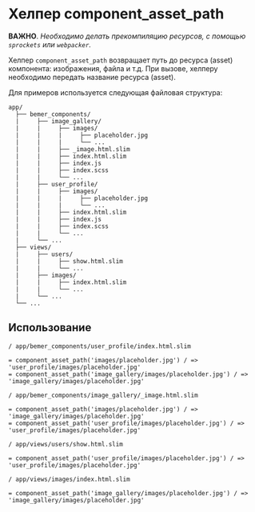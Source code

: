 # Хелпер component_asset_path

**ВАЖНО**. *Необходимо делать прекомпиляцию ресурсов, с помощью `sprockets` или `webpacker`.*

Хелпер `component_asset_path` возвращает путь до ресурса (asset) компонента: изображения, файла и т.д. При вызове, хелперу необходимо передать название ресурса (asset).

Для примеров используется следующая файловая структура:

```
app/
  ├── bemer_components/
  |     ├── image_gallery/
  |     |     ├── images/
  |     |     |     ├── placeholder.jpg
  |     |     |     └── ...  
  |     |     ├── _image.html.slim
  |     |     ├── index.html.slim
  |     |     ├── index.js
  |     |     ├── index.scss
  |     |     └── ...
  |     ├── user_profile/
  |     |     ├── images/
  |     |     |     ├── placeholder.jpg
  |     |     |     └── ...
  |     |     ├── index.html.slim
  |     |     ├── index.js
  |     |     ├── index.scss
  |     |     └── ...
  |     └── ...
  ├── views/
  |     ├── users/
  |     |     ├── show.html.slim
  |     |     └── ...
  |     ├── images/
  |     |     ├── index.html.slim
  |     |     └── ...
  |     └── ...
  └── ...
```

## Использование

```slim
/ app/bemer_components/user_profile/index.html.slim

= component_asset_path('images/placeholder.jpg') / => 'user_profile/images/placeholder.jpg'
= component_asset_path('image_gallery/images/placeholder.jpg') / => 'image_gallery/images/placeholder.jpg'

```

```slim
/ app/bemer_components/image_gallery/_image.html.slim

= component_asset_path('images/placeholder.jpg') / => 'image_gallery/images/placeholder.jpg'
= component_asset_path('user_profile/images/placeholder.jpg') / => 'user_profile/images/placeholder.jpg'

```

```slim
/ app/views/users/show.html.slim

= component_asset_path('user_profile/images/placeholder.jpg') / => 'user_profile/images/placeholder.jpg'

```

```slim
/ app/views/images/index.html.slim

= component_asset_path('image_gallery/images/placeholder.jpg') / => 'image_gallery/images/placeholder.jpg'

```